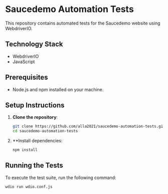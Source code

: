 # Saucedemo Automation Tests

This repository contains automated tests for the Saucedemo website using WebdriverIO.

## Technology Stack

- WebdriverIO
- JavaScript

## Prerequisites

- Node.js and npm installed on your machine.

## Setup Instructions

1. **Clone the repository**:
   ```bash
   git clone https://github.com/alla2021/saucedemo-automation-tests.git
   cd saucedemo-automation-tests

2. **Install dependencies:
   ```bash
   npm install

## Running the Tests

To execute the test suite, run the following command:
   ```bash
   wdio run wdio.conf.js
